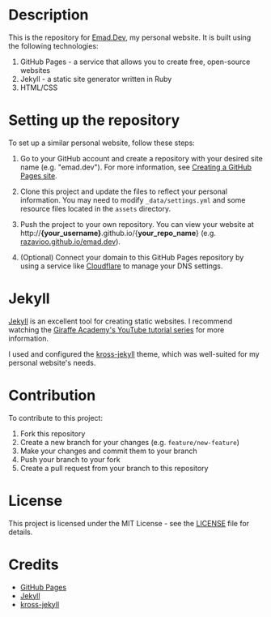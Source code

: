 # Description

This is the repository for [Emad.Dev](http://www.emad.dev), my personal website. It is built using the following technologies:

1. GitHub Pages - a service that allows you to create free, open-source websites
2. Jekyll - a static site generator written in Ruby
3. HTML/CSS

# Setting up the repository

To set up a similar personal website, follow these steps:

1. Go to your GitHub account and create a repository with your desired site name (e.g. "emad.dev"). For more information, see [Creating a GitHub Pages site](https://docs.github.com/en/pages/getting-started-with-github-pages/creating-a-github-pages-site).

2. Clone this project and update the files to reflect your personal information. You may need to modify `_data/settings.yml` and some resource files located in the `assets` directory.

3. Push the project to your own repository. You can view your website at http://**{your_username}**.github.io/{**your_repo_name**} (e.g. [razavioo.github.io/emad.dev](http://razavioo.github.io/emad.dev)).

4. (Optional) Connect your domain to this GitHub Pages repository by using a service like [Cloudflare](http://cloudflare.com) to manage your DNS settings.

# Jekyll

[Jekyll](https://jekyllrb.com) is an excellent tool for creating static websites. I recommend watching the [Giraffe Academy's YouTube tutorial series](https://youtube.com/playlist?list=PLLAZ4kZ9dFpOPV5C5Ay0pHaa0RJFhcmcB) for more information.

I used and configured the [kross-jekyll](https://github.com/themefisher/kross-jekyll) theme, which was well-suited for my personal website's needs.

# Contribution

To contribute to this project:

1. Fork this repository
2. Create a new branch for your changes (e.g. `feature/new-feature`)
3. Make your changes and commit them to your branch
4. Push your branch to your fork
5. Create a pull request from your branch to this repository

# License

This project is licensed under the MIT License - see the [LICENSE](LICENSE) file for details.

# Credits

- [GitHub Pages](https://pages.github.com)
- [Jekyll](https://jekyllrb.com)
- [kross-jekyll](https://github.com/themefisher/kross-jekyll)
